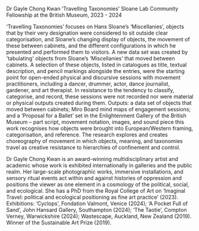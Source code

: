 Dr Gayle Chong Kwan ‘Travelling Taxonomies’ Sloane Lab Community Fellowship at the British Museum, 2023 - 2024

‘Travelling Taxonomies’ focuses on Hans Sloane’s ‘Miscellanies’, objects that by their very designation were considered to sit outside clear categorisation, and Sloane’s changing display of objects, the movement of these between cabinets, and the different configurations in which he presented and performed them to visitors. A new data set was created by 'tabulating' objects from Sloane’s ‘Miscellanies’ that moved between cabinets. A selection of these objects, listed in catalogues as title, textual description, and pencil markings alongside the entries, were the starting point for open-ended physical and discursive sessions with movement practitioners, including a dancer, drummer, actor, dance journalist, gardener, and art therapist. In resistance to the tendency to classify, categorise, and record, these sessions were not recorded nor were material or physical outputs created during them. Outputs: a data set of objects that moved between cabinets; Miro Board mind maps of engagement sessions; and a ‘Proposal for a Ballet’ set in the Enlightenment Gallery of the British Museum – part script, movement notation, images, and sound piece this work recognises how objects were brought into European/Western framing, categorisation, and reference. The research explores and creates choreography of movement in which objects, meaning, and taxonomies travel as creative resistance to hierarchies of confinement and control.

 


Dr Gayle Chong Kwan is an award-winning multidisciplinary artist and academic whose work is exhibited internationally in galleries and the public realm. Her large-scale photographic works, immersive installations, and sensory ritual events act within and against histories of oppression and positions the viewer as one element in a cosmology of the political, social, and ecological. She has a PhD from the Royal College of Art on ‘Imaginal Travel: political and ecological positioning as fine art practice’ (2023). Exhibitions: ‘Cyclops’, Fondation Valmont, Venice (2024); ‘A Pocket Full of Sand’, John Hansard Gallery, Southampton (2024); ‘The Taotie’, Compton Verney, Warwickshire (2024); Wastescape, Auckland, New Zealand (2019). Winner of the Sustainable Art Prize (2019). 
